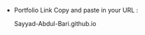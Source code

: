 - Portfolio Link Copy and paste in your URL :

  Sayyad-Abdul-Bari.github.io
<!---
Sayyad-Abdul-Bari/Sayyad-Abdul-Bari is a ✨ special ✨ repository because its `README.md` (this file) appears on your GitHub profile.
You can click the Preview link to take a look at your changes.
--->
